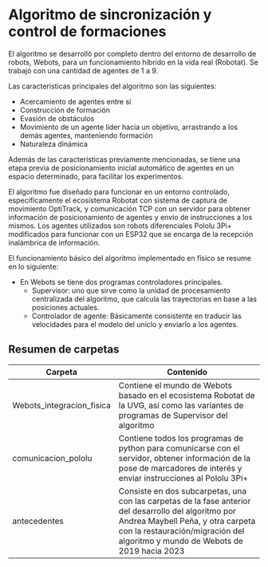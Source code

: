 
# Algoritmo de sincronización y control de formaciones

El algoritmo se desarrolló por completo dentro del entorno de desarrollo de robots, Webots, para un funcionamiento híbrido en la vida real (Robotat). Se trabajó con una cantidad de agentes de 1 a 9.

Las características principales del algoritmo son las siguientes:
- Acercamiento de agentes entre sí
- Construcción de formación 
- Evasión de obstáculos
- Movimiento de un agente líder hacia un objetivo, arrastrando a los demás agentes, manteniendo formación
- Naturaleza dinámica

Además de las características previamente mencionadas, se tiene una etapa previa de posicionamiento inicial automático de agentes en un espacio determinado, para facilitar los experimentos.

El algoritmo fue diseñado para funcionar en un entorno controlado, específicamente el ecosistema Robotat con sistema de captura de movimiento OptiTrack, y comunicación TCP con un servidor para obtener información de posicionamiento de agentes y envío de instrucciones a los mismos. Los agentes utilizados son robots diferenciales Pololu 3Pi+ modificados para funcionar con un ESP32 que se encarga de la recepción inalámbrica de información.

El funcionamiento básico del algoritmo implementado en físico se resume en lo siguiente:

- En Webots se tiene dos programas controladores principales.
    - Supervisor: uno que sirve como la unidad de procesamiento centralizada del algoritmo, que calcula las trayectorias en base a las posiciones actuales.
    - Controlador de agente: Básicamente consistente en traducir las velocidades para el modelo del uniclo y enviarlo a los agentes.

## Resumen de carpetas

| Carpeta             | Contenido                                                                |
| ----------------- | ------------------------------------------------------------------ |
| Webots_integracion_fisica | Contiene el mundo de Webots basado en el ecosistema Robotat de la UVG, así como las variantes de programas de Supervisor del algoritmo |
| comunicacion_pololu | Contiene todos los programas de python para comunicarse con el servidor, obtener información de la pose de marcadores de interés y enviar instrucciones al Pololu 3Pi+ |
| antecedentes | Consiste en dos subcarpetas, una con las carpetas de la fase anterior del desarrollo del algoritmo por Andrea Maybell Peña, y otra carpeta con la restauración/migración del algoritmo y mundo de Webots de 2019 hacia 2023 |




